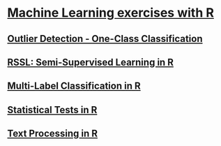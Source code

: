 # [Machine Learning exercises with R](https://juletx.github.io/ml-exercises/)

## [Outlier Detection - One-Class Classification](https://juletx.github.io/ml-exercises/outlier_detection/src/outlier_detection.nb.html)

## [RSSL: Semi-Supervised Learning in R](https://juletx.github.io/ml-exercises/semi_supervised_learning/src/rssl.nb.html)

## [Multi-Label Classification in R](https://juletx.github.io/ml-exercises/multi_label_classification/src/multi_label_classification.nb.html)

## [Statistical Tests in R](https://juletx.github.io/ml-exercises/statistical_tests/src/statistical_tests.nb.html)

## [Text Processing in R](https://juletx.github.io/ml-exercises/text_processing/src/text_processing.nb.html)